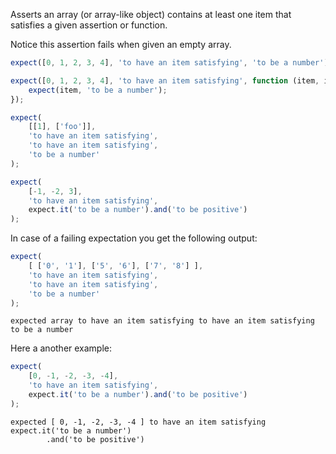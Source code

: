 Asserts an array (or array-like object) contains at least one item that satisfies
a given assertion or function.

Notice this assertion fails when given an empty array.

```javascript
expect([0, 1, 2, 3, 4], 'to have an item satisfying', 'to be a number');

expect([0, 1, 2, 3, 4], 'to have an item satisfying', function (item, index) {
    expect(item, 'to be a number');
});

expect(
    [[1], ['foo']],
    'to have an item satisfying',
    'to have an item satisfying',
    'to be a number'
);

expect(
    [-1, -2, 3],
    'to have an item satisfying',
    expect.it('to be a number').and('to be positive')
);
```

In case of a failing expectation you get the following output:

```javascript
expect(
    [ ['0', '1'], ['5', '6'], ['7', '8'] ],
    'to have an item satisfying',
    'to have an item satisfying',
    'to be a number'
);
```

```output
expected array to have an item satisfying to have an item satisfying to be a number
```

Here a another example:

```javascript
expect(
    [0, -1, -2, -3, -4],
    'to have an item satisfying',
    expect.it('to be a number').and('to be positive')
);
```

```output
expected [ 0, -1, -2, -3, -4 ] to have an item satisfying
expect.it('to be a number')
        .and('to be positive')
```
